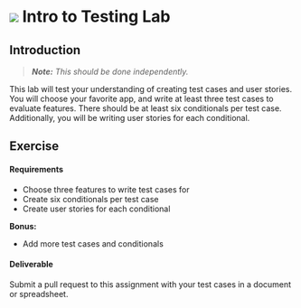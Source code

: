 
# ![](https://ga-dash.s3.amazonaws.com/production/assets/logo-9f88ae6c9c3871690e33280fcf557f33.png) Intro to Testing Lab

## Introduction

> ***Note:*** _This should be done independently._

This lab will test your understanding of creating test cases and user stories. You will choose your favorite app, and write at least three test cases to evaluate features. There should be at least six conditionals per test case. Additionally, you will be writing user stories for each conditional.

## Exercise

#### Requirements

- Choose three features to write test cases for
- Create six conditionals per test case
- Create user stories for each conditional

**Bonus:**
- Add more test cases and conditionals

#### Deliverable

Submit a pull request to this assignment with your test cases in a document or spreadsheet.
